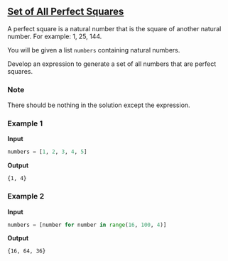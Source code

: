 ## [Set of All Perfect Squares](../../../solutions/3.3/33_e.py)

A perfect square is a natural number that is the square of another natural number. For example: 1, 25, 144.

You will be given a list `numbers` containing natural numbers.

Develop an expression to generate a set of all numbers that are perfect squares.

### Note

There should be nothing in the solution except the expression.

### Example 1

__Input__
```python
numbers = [1, 2, 3, 4, 5]
```

__Output__
```plaintext
{1, 4}
```

### Example 2

__Input__
```python
numbers = [number for number in range(16, 100, 4)]
```

__Output__
```plaintext
{16, 64, 36}
```